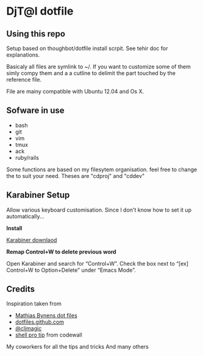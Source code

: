 # DjT@l dotfile

## Using this repo

Setup based on thoughbot/dotfile install scrpit. See tehir doc for explanations.

Basicaly all files are symlink to ~/. If you want to customize some of them
simly compy them and a a cutline to delimit the part touched by the reference
file.

File are mainy compatible with Ubuntu 12.04 and Os X.

## Sofware in use

* bash
* git
* vim
* tmux
* ack
* ruby/rails

Some functions are based on my filesytem organisation. feel free to change the
to suit your need. Theses are "cdproj" and "cddev"

## Karabiner Setup

Allow various keyboard customisation.
Since I don't know how to set it up automatically...

**Install**

[Karabiner downlaod](https://pqrs.org/osx/karabiner/)

**Remap Control+W to delete previous word**

Open Karabiner and search for “Control+W”. Check the box next to “[ex] Control+W to Option+Delete” under “Emacs Mode”.


## Credits

Inspiration taken from

* [Mathias Bynens dot files](https://github.com/mathiasbynens/dotfiles)
* [dotfiles.github.com](http://dotfiles.github.com/)
* [@climagic](https://twitter.com/climagic)
* [shell pro tip](https://coderwall.com/p/t/bash) from codewall

My coworkers for all the tips and tricks
And many others

